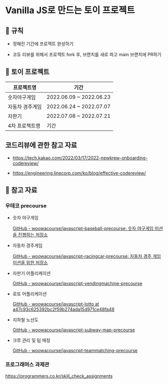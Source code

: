 # Vanilla JS로 만드는 토이 프로젝트

## 📌 규칙

- 정해진 기간에 프로젝트 완성하기

- 코듀 리뷰를 위해서 프로젝트 fork 후, 브랜치를 새로 파고 main 브랜치에 PR하기

## 🎯 토이 프로젝트 

| 프로젝트명 | 기간 |
|---|---|
| 숫자야구게임 | 2022.06.09 ~ 2022.06.23|
| 자동차 경주게임 | 2022.06.24 ~ 2022.07.07 |
| 자판기 | 2022.07.08 ~ 2022.07.21 |
| 4차 프로젝트명 | 기간 |


## 코드리뷰에 관한 참고 자료
- https://tech.kakao.com/2022/03/17/2022-newkrew-onboarding-codereview/

- https://engineering.linecorp.com/ko/blog/effective-codereview/


## 📑 참고 자료

### 우테코 precourse

- 숫자 야구게임
    
    [GitHub - woowacourse/javascript-baseball-precourse: 숫자 야구게임 미션을 진행하는 저장소](https://github.com/woowacourse/javascript-baseball-precourse)
    

- 자동차 경주게임
    
    [GitHub - woowacourse/javascript-racingcar-precourse: 자동차 경주 게임 미션을 위한 저장소](https://github.com/woowacourse/javascript-racingcar-precourse)
    

- 자판기 어플리케이션
    
    [GitHub - woowacourse/javascript-vendingmachine-precourse](https://github.com/woowacourse/javascript-vendingmachine-precourse)
    

- 로또 어플리케이션
    
    [GitHub - woowacourse/javascript-lotto at a47c93c625392bc2f59b274ada15d971ce48fa48](https://github.com/woowacourse/javascript-lotto/tree/a47c93c625392bc2f59b274ada15d971ce48fa48)
    

- 지하철 노선도
    
    [GitHub - woowacourse/javascript-subway-map-precourse](https://github.com/woowacourse/javascript-subway-map-precourse)
    

- 크루 관리 및 팀 매칭
    
    [GitHub - woowacourse/javascript-teammatching-precourse](https://github.com/woowacourse/javascript-teammatching-precourse)


### 프로그래머스 과제관
https://programmers.co.kr/skill_check_assignments
